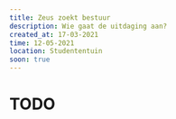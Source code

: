```yaml
---
title: Zeus zoekt bestuur
description: Wie gaat de uitdaging aan?
created_at: 17-03-2021
time: 12-05-2021
location: Studententuin
soon: true
---
```


# TODO
